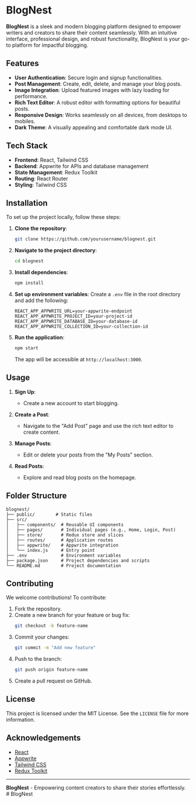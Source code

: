# BlogNest

**BlogNest** is a sleek and modern blogging platform designed to empower writers and creators to share their content seamlessly. With an intuitive interface, professional design, and robust functionality, BlogNest is your go-to platform for impactful blogging.

## Features

- **User Authentication**: Secure login and signup functionalities.
- **Post Management**: Create, edit, delete, and manage your blog posts.
- **Image Integration**: Upload featured images with lazy loading for performance.
- **Rich Text Editor**: A robust editor with formatting options for beautiful posts.
- **Responsive Design**: Works seamlessly on all devices, from desktops to mobiles.
- **Dark Theme**: A visually appealing and comfortable dark mode UI.

## Tech Stack

- **Frontend**: React, Tailwind CSS
- **Backend**: Appwrite for APIs and database management
- **State Management**: Redux Toolkit
- **Routing**: React Router
- **Styling**: Tailwind CSS

## Installation

To set up the project locally, follow these steps:

1. **Clone the repository**:
   ```bash
   git clone https://github.com/yourusername/blognest.git
   ```

2. **Navigate to the project directory**:
   ```bash
   cd blognest
   ```

3. **Install dependencies**:
   ```bash
   npm install
   ```

4. **Set up environment variables**:
   Create a `.env` file in the root directory and add the following:
   ```env
   REACT_APP_APPWRITE_URL=your-appwrite-endpoint
   REACT_APP_APPWRITE_PROJECT_ID=your-project-id
   REACT_APP_APPWRITE_DATABASE_ID=your-database-id
   REACT_APP_APPWRITE_COLLECTION_ID=your-collection-id
   ```

5. **Run the application**:
   ```bash
   npm start
   ```

   The app will be accessible at `http://localhost:3000`.

## Usage

1. **Sign Up**:
   - Create a new account to start blogging.

2. **Create a Post**:
   - Navigate to the "Add Post" page and use the rich text editor to create content.

3. **Manage Posts**:
   - Edit or delete your posts from the "My Posts" section.

4. **Read Posts**:
   - Explore and read blog posts on the homepage.

## Folder Structure

```plaintext
blognest/
├── public/        # Static files
├── src/
│   ├── components/  # Reusable UI components
│   ├── pages/       # Individual pages (e.g., Home, Login, Post)
│   ├── store/       # Redux store and slices
│   ├── routes/      # Application routes
│   ├── appwrite/    # Appwrite integration
│   └── index.js     # Entry point
├── .env             # Environment variables
├── package.json     # Project dependencies and scripts
└── README.md        # Project documentation
```

## Contributing

We welcome contributions! To contribute:

1. Fork the repository.
2. Create a new branch for your feature or bug fix:
   ```bash
   git checkout -b feature-name
   ```
3. Commit your changes:
   ```bash
   git commit -m "Add new feature"
   ```
4. Push to the branch:
   ```bash
   git push origin feature-name
   ```
5. Create a pull request on GitHub.

## License

This project is licensed under the MIT License. See the `LICENSE` file for more information.

## Acknowledgements

- [React](https://reactjs.org/)
- [Appwrite](https://appwrite.io/)
- [Tailwind CSS](https://tailwindcss.com/)
- [Redux Toolkit](https://redux-toolkit.js.org/)

---

**BlogNest** - Empowering content creators to share their stories effortlessly.
#   B l o g N e s t 
 
 
